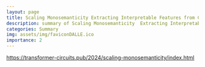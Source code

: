 ```yaml
---
layout: page
title: Scaling Monosemanticity Extracting Interpretable Features from Claude 3 Sonnet
description: summary of Scaling Monosemanticity  Extracting Interpretable Features from Claude 3 Sonnet
categories: Summary
img: assets/img/faviconDALLE.ico 
importance: 2
---
```



https://transformer-circuits.pub/2024/scaling-monosemanticity/index.html
